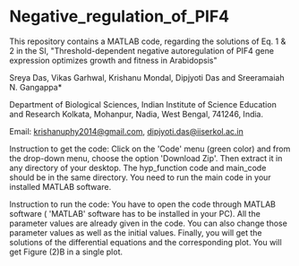 # Negative_regulation_of_PIF4

This repository contains a MATLAB code, regarding the solutions of Eq. 1 & 2 in the SI, "Threshold-dependent negative autoregulation of PIF4 gene expression optimizes growth and fitness in Arabidopsis"

Sreya Das, Vikas Garhwal, Krishanu Mondal, Dipjyoti Das and Sreeramaiah N. Gangappa*
 

Department of Biological Sciences, Indian Institute of Science Education and Research Kolkata, Mohanpur, Nadia, West Bengal, 741246, India.



Email: krishanuphy2014@gmail.com, dipjyoti.das@iiserkol.ac.in

Instruction to get the code: Click on the 'Code' menu (green color) and from the drop-down menu, choose the option 'Download Zip'. Then extract it in any directory of your desktop. The hyp_function code and main_code should be in the same directory. You need to run the main code in your installed MATLAB software.

Instruction to run the code: You have to open the code through MATLAB software ( 'MATLAB' software has to be installed in your PC). All the parameter values are already given in the code. You can also change those parameter values as well as the initial values. Finally, you will get the solutions of the differential equations and the corresponding plot. You will get Figure (2)B in a single plot.
